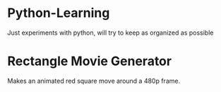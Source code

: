 # Python-Learning
Just experiments with python, will try to keep as organized as possible

# Rectangle Movie Generator
Makes an animated red square move around a 480p frame.
